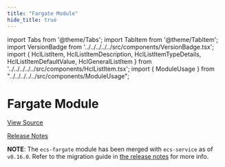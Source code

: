 ```yaml
---
title: "Fargate Module"
hide_title: true
---
```


import Tabs from '@theme/Tabs';
import TabItem from '@theme/TabItem';
import VersionBadge from '../../../../../src/components/VersionBadge.tsx';
import { HclListItem, HclListItemDescription, HclListItemTypeDetails, HclListItemDefaultValue, HclGeneralListItem } from '../../../../../src/components/HclListItem.tsx';
import { ModuleUsage } from "../../../../../src/components/ModuleUsage";

<VersionBadge repoTitle="Amazon ECS" version="0.35.1" lastModifiedVersion="0.24.1"/>

# Fargate Module

<a href="https://github.com/gruntwork-io/terraform-aws-ecs/tree/main/modules/ecs-fargate" className="link-button" title="View the source code for this module in GitHub.">View Source</a>

<a href="https://github.com/gruntwork-io/terraform-aws-ecs/releases/tag/v0.24.1" className="link-button" title="Release notes for only versions which impacted this module.">Release Notes</a>

**NOTE**: The `ecs-fargate` module has been merged with `ecs-service` as of `v0.16.0`. Refer to the migration
guide in [the release notes](https://github.com/gruntwork-io/terraform-aws-ecs/releases/tag/v0.16.0) for more info.


<!-- ##DOCS-SOURCER-START
{
  "originalSources": [
    "https://github.com/gruntwork-io/terraform-aws-ecs/tree/main/modules/ecs-fargate/readme.md",
    "https://github.com/gruntwork-io/terraform-aws-ecs/tree/main/modules/ecs-fargate/variables.tf",
    "https://github.com/gruntwork-io/terraform-aws-ecs/tree/main/modules/ecs-fargate/outputs.tf"
  ],
  "sourcePlugin": "module-catalog-api",
  "hash": "98a4b38d5b6fabd3e802e79d155386ec"
}
##DOCS-SOURCER-END -->
